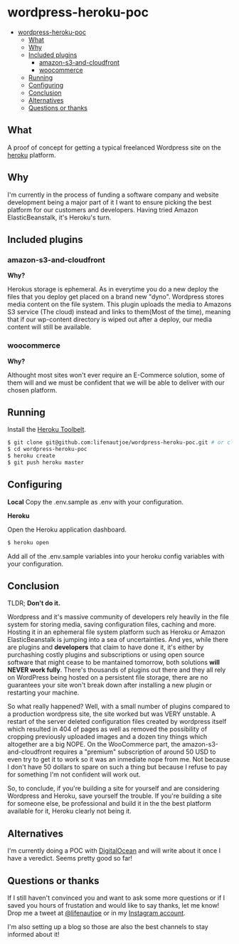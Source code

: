# wordpress-heroku-poc

- [wordpress-heroku-poc](#wordpress-heroku-poc)
  * [What](#what)
  * [Why](#why)
  * [Included plugins](#included-plugins)
    + [amazon-s3-and-cloudfront](#amazon-s3-and-cloudfront)
    + [woocommerce](#woocommerce)
  * [Running](#running)
  * [Configuring](#configuring)
  * [Conclusion](#conclusion)
  * [Alternatives](#alternatives)
  * [Questions or thanks](#questions-or-thanks)

## What

A proof of concept for getting a typical freelanced Wordpress site on the [heroku](www.heroku.com) platform.

## Why

I'm currently in the process of funding a software company and website development being a major part of it I want to ensure picking the best platform for our customers and developers. Having tried Amazon ElasticBeanstalk, it's Heroku's turn.

## Included plugins

### amazon-s3-and-cloudfront

**Why?** 

Herokus storage is ephemeral. As in everytime you do a new deploy the files that you deploy get placed on a brand new "dyno". Wordpress stores media content on the file system. This plugin uploads the media to Amazons S3 service (The cloud) instead and links to them(Most of the time), meaning that if our wp-content directory is wiped out after a deploy, our media content will still be available.

### woocommerce

**Why?** 

Althought most sites won't ever require an E-Commerce solution, some of them will and we must be confident that we will be able to deliver with our chosen platform.  

## Running

Install the [Heroku Toolbelt](https://toolbelt.heroku.com/).

```sh
$ git clone git@github.com:lifenautjoe/wordpress-heroku-poc.git # or clone your own fork
$ cd wordpress-heroku-poc
$ heroku create
$ git push heroku master
```
## Configuring

**Local**
Copy the .env.sample as .env with your configuration.

**Heroku**

Open the Heroku application dashboard.
```sh
$ heroku open
```
Add all of the .env.sample variables into your heroku config variables with your configuration.

## Conclusion

TLDR; **Don't do it.**

Wordpress and it's massive community of developers rely heavily in the file system for storing media, saving configuration files, caching and more. Hosting it in an ephemeral file system platform such as Heroku or Amazon ElasticBeanstalk is jumping into a sea of uncertainties. And yes, while there are plugins and **developers** that claim to have done it, it's either by purchashing costly plugins and subscriptions or using open source software that might cease to be mantained tomorrow, both solutions **will NEVER work fully**. There's thousands of plugins out there and they all rely on WordPress being hosted on a persistent file storage, there are no guarantees your site won't break down after installing a new plugin or restarting your machine. 

So what really happened? Well, with a small number of plugins compared to a production wordpress site, the site worked but was VERY unstable. A restart of the server deleted configuration files created by wordpress itself which resulted in 404 of pages as well as removed the possibility of cropping previously uploaded images and a dozen tiny things which altogether are a big NOPE. On the WooCommerce part, the amazon-s3-and-cloudfront requires a "premium" subscription of around 50 USD to even try to get it to work so it was an inmediate nope from me. Not because I don't have 50 dollars to spare on such a thing but because I refuse to pay for something I'm not confident will work out.

So, to conclude, if you're building a site for yourself and are considering Wordpress and Heroku, save yourself the trouble. If you're building a site for someone else, be professional and build it in the the best platform available for it, Heroku clearly not being it.

## Alternatives

I'm currently doing a POC with [DigitalOcean](www.digitalocean.com) and will write about it once I have a veredict. Seems pretty good so far!


## Questions or thanks

If I still haven't convinced you and want to ask some more questions or if I saved you hours of frustation and would like to say thanks, let me know! Drop me a tweet at [@lifenautjoe](https://twitter.com/lifenautjoe) or in my [Instagram account](https://instagram.com/lifenautjoe).

I'm also setting up a blog so those are also the best channels to stay informed about it!


